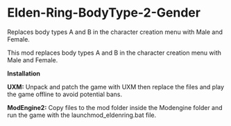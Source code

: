 # Elden-Ring-BodyType-2-Gender

Replaces body types A and B in the character creation menu with Male and Female.

This mod replaces body types A and B in the character creation menu with Male and Female.

**Installation**


**UXM:**
Unpack and patch the game with UXM then replace the files and play the game offline to avoid potential bans.


**ModEngine2:**
Copy files to the mod folder inside the Modengine folder and run the game with the launchmod_eldenring.bat file.
